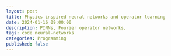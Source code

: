 ```yaml
---
layout: post
title: Physics inspired neural networks and operator learning
date: 2024-01-16 09:00:00
description: PINNs, Fourier operator networks, 
tags: code neural-networks
categories: Programming
published: false
---
```

